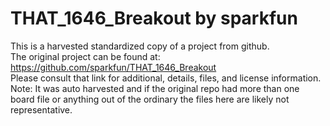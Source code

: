 
# THAT_1646_Breakout by sparkfun  
This is a harvested standardized copy of a project from github.  
The original project can be found at:  
https://github.com/sparkfun/THAT_1646_Breakout  
Please consult that link for additional, details, files, and license information.  
Note: It was auto harvested and if the original repo had more than one board file or anything out of the ordinary the files here are likely not representative.  
    